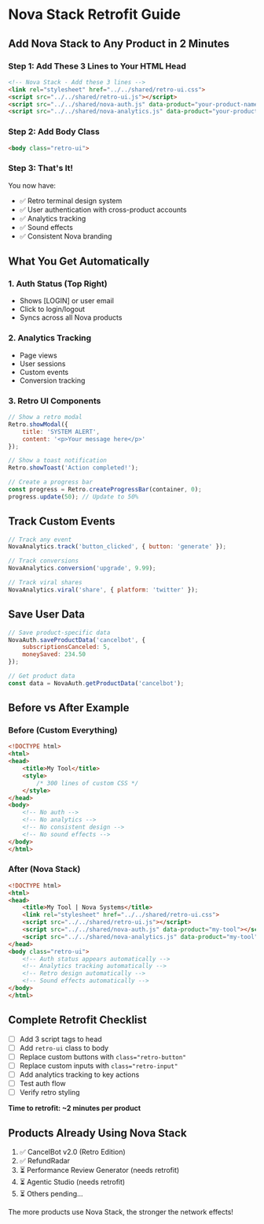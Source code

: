 # Nova Stack Retrofit Guide

## Add Nova Stack to Any Product in 2 Minutes

### Step 1: Add These 3 Lines to Your HTML Head
```html
<!-- Nova Stack - Add these 3 lines -->
<link rel="stylesheet" href="../../shared/retro-ui.css">
<script src="../../shared/retro-ui.js"></script>
<script src="../../shared/nova-auth.js" data-product="your-product-name"></script>
<script src="../../shared/nova-analytics.js" data-product="your-product-name"></script>
```

### Step 2: Add Body Class
```html
<body class="retro-ui">
```

### Step 3: That's It! 

You now have:
- ✅ Retro terminal design system
- ✅ User authentication with cross-product accounts  
- ✅ Analytics tracking
- ✅ Sound effects
- ✅ Consistent Nova branding

## What You Get Automatically

### 1. Auth Status (Top Right)
- Shows [LOGIN] or user email
- Click to login/logout
- Syncs across all Nova products

### 2. Analytics Tracking
- Page views
- User sessions  
- Custom events
- Conversion tracking

### 3. Retro UI Components
```javascript
// Show a retro modal
Retro.showModal({
    title: 'SYSTEM ALERT',
    content: '<p>Your message here</p>'
});

// Show a toast notification
Retro.showToast('Action completed!');

// Create a progress bar
const progress = Retro.createProgressBar(container, 0);
progress.update(50); // Update to 50%
```

## Track Custom Events

```javascript
// Track any event
NovaAnalytics.track('button_clicked', { button: 'generate' });

// Track conversions
NovaAnalytics.conversion('upgrade', 9.99);

// Track viral shares
NovaAnalytics.viral('share', { platform: 'twitter' });
```

## Save User Data

```javascript
// Save product-specific data
NovaAuth.saveProductData('cancelbot', {
    subscriptionsCanceled: 5,
    moneySaved: 234.50
});

// Get product data
const data = NovaAuth.getProductData('cancelbot');
```

## Before vs After Example

### Before (Custom Everything)
```html
<!DOCTYPE html>
<html>
<head>
    <title>My Tool</title>
    <style>
        /* 300 lines of custom CSS */
    </style>
</head>
<body>
    <!-- No auth -->
    <!-- No analytics -->
    <!-- No consistent design -->
    <!-- No sound effects -->
</body>
</html>
```

### After (Nova Stack)
```html
<!DOCTYPE html>
<html>
<head>
    <title>My Tool | Nova Systems</title>
    <link rel="stylesheet" href="../../shared/retro-ui.css">
    <script src="../../shared/retro-ui.js"></script>
    <script src="../../shared/nova-auth.js" data-product="my-tool"></script>
    <script src="../../shared/nova-analytics.js" data-product="my-tool"></script>
</head>
<body class="retro-ui">
    <!-- Auth status appears automatically -->
    <!-- Analytics tracking automatically -->
    <!-- Retro design automatically -->
    <!-- Sound effects automatically -->
</body>
</html>
```

## Complete Retrofit Checklist

- [ ] Add 3 script tags to head
- [ ] Add `retro-ui` class to body
- [ ] Replace custom buttons with `class="retro-button"`
- [ ] Replace custom inputs with `class="retro-input"`
- [ ] Add analytics tracking to key actions
- [ ] Test auth flow
- [ ] Verify retro styling

**Time to retrofit: ~2 minutes per product**

## Products Already Using Nova Stack

1. ✅ CancelBot v2.0 (Retro Edition)
2. ✅ RefundRadar
3. ⏳ Performance Review Generator (needs retrofit)
4. ⏳ Agentic Studio (needs retrofit)
5. ⏳ Others pending...

The more products use Nova Stack, the stronger the network effects!